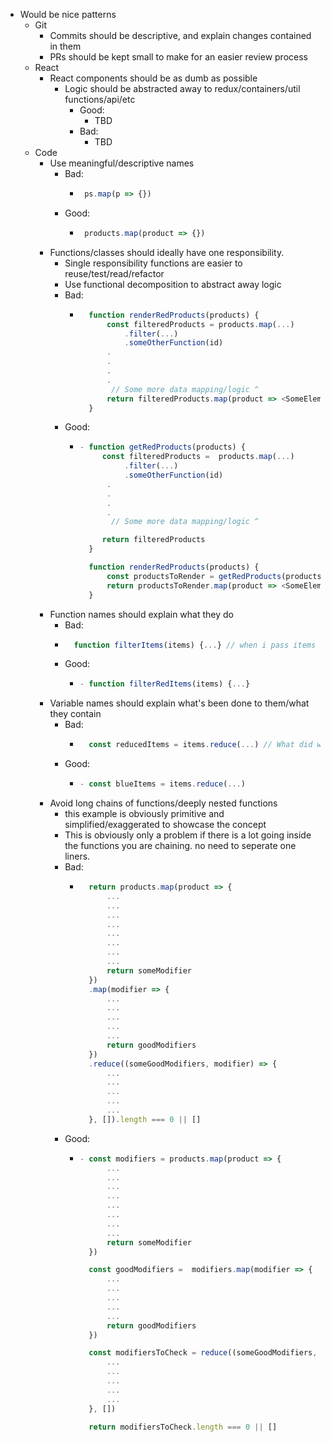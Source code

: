 - Would be nice patterns
    - Git
      - Commits should be descriptive, and explain changes contained in them
      - PRs should be kept small to make for an easier review process
    - React
      - React components should be as dumb as possible
        - Logic should be abstracted away to redux/containers/util functions/api/etc
          - Good:
            - TBD
          - Bad:
            - TBD
    - Code
      - Use meaningful/descriptive names
        - Bad:
          - ```javascript
             ps.map(p => {})
        - Good:
          - ```javascript
             products.map(product => {})
      - Functions/classes should ideally have one responsibility.
        - Single responsibility functions are easier to reuse/test/read/refactor
        - Use functional decomposition to abstract away logic
        - Bad:
          - ```javascript
              function renderRedProducts(products) {
                  const filteredProducts = products.map(...)
                      .filter(...)
                      .someOtherFunction(id)
                  .
                  .
                  .
                  .
                   // Some more data mapping/logic ^
                  return filteredProducts.map(product => <SomeElement />)
              }
        - Good:
          - ```javascript
            - function getRedProducts(products) {
                 const filteredProducts =  products.map(...)
                      .filter(...)
                      .someOtherFunction(id)
                  .
                  .
                  .
                  .
                   // Some more data mapping/logic ^

                 return filteredProducts
              }

              function renderRedProducts(products) {
                  const productsToRender = getRedProducts(products)
                  return productsToRender.map(product => <SomeElement />)
              }

      - Function names should explain what they do
         - Bad:
          - ```javascript
              function filterItems(items) {...} // when i pass items here what's actually being filtered out?
        - Good:
          - ```javascript
            - function filterRedItems(items) {...}
      - Variable names should explain what's been done to them/what they contain
        - Bad:
          - ```javascript
              const reducedItems = items.reduce(...) // What did we reduce to?
        - Good:
          - ```javascript
            - const blueItems = items.reduce(...)
      - Avoid long chains of functions/deeply nested functions
        - this example is obviously primitive and simplified/exaggerated to showcase the concept
        - This is obviously only a problem if there is a lot going inside the functions you are chaining. no need to seperate one liners.
        - Bad:
          - ```javascript
              return products.map(product => {
                  ...
                  ...
                  ...
                  ...
                  ...
                  ...
                  ...
                  ...
                  return someModifier
              })
              .map(modifier => {
                  ...
                  ...
                  ...
                  ...
                  ...
                  return goodModifiers
              })
              .reduce((someGoodModifiers, modifier) => {
                  ...
                  ...
                  ...
                  ...
                  ...
              }, []).length === 0 || []
        - Good:
          - ```javascript
            - const modifiers = products.map(product => {
                  ...
                  ...
                  ...
                  ...
                  ...
                  ...
                  ...
                  ...
                  return someModifier
              })

              const goodModifiers =  modifiers.map(modifier => {
                  ...
                  ...
                  ...
                  ...
                  ...
                  return goodModifiers
              })

              const modifiersToCheck = reduce((someGoodModifiers, modifier) => {
                  ...
                  ...
                  ...
                  ...
                  ...
              }, [])

              return modifiersToCheck.length === 0 || []
